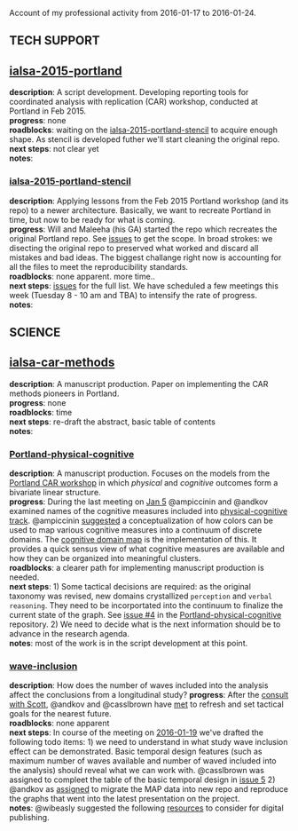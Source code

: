 Account of my professional activity from 2016-01-17 to 2016-01-24. 


## TECH SUPPORT

## [ialsa-2015-portland](https://github.com/IALSA/IALSA-2015-Portland)  
**description**: A script development. Developing reporting tools for coordinated analysis with replication (CAR) workshop, conducted at Portland in Feb 2015.    
**progress**:  none   
**roadblocks**: waiting on the [ialsa-2015-portland-stencil](https://github.com/IALSA/ialsa-2015-portland-stencil) to acquire enough shape. As stencil is developed futher we'll start cleaning the original repo.   
**next steps**: not clear yet     
**notes**: 



### [ialsa-2015-portland-stencil](https://github.com/IALSA/ialsa-2015-portland-stencil)

**description**: Applying lessons from the Feb 2015 Portland workshop (and its repo) to a newer architecture.  Basically, we want to recreate Portland in time, but now to be ready for what is coming.   
**progress**:  Will and Maleeha (his GA) started the repo which recreates the original Portland repo. See [issues](https://github.com/IALSA/ialsa-2015-portland-stencil/issues) to get the scope. In broad strokes: we disecting the original repo to preserved what worked and discard all mistakes and bad ideas. The biggest challange right now is accounting for all the files to meet the reproducibility standards.     
**roadblocks**: none apparent. more time..        
**next steps**: [issues](https://github.com/IALSA/ialsa-2015-portland-stencil/issues) for the full list.  We have scheduled a few meetings this week (Tuesday 8 - 10 am and TBA) to intensify the rate of progress.         
**notes**:  





## SCIENCE


## [ialsa-car-methods](https://github.com/IALSA/ialsa-car-methods)
**description**: A manuscript production. Paper on implementing the CAR methods pioneers in Portland.  
**progress**:  none    
**roadblocks**: time       
**next steps**: re-draft the abstract, basic table of contents      
**notes**: 

### [Portland-physical-cognitive](https://github.com/IALSA/Portland-physical-cognitive)

**description**:  A manuscript production. Focuses on the models from the [Portland CAR workshop](https://github.com/IALSA/IALSA-2015-Portland)  in which *physical* and *cognitive* outcomes form a bivariate linear structure.     
**progress**:  During the last meeting on [Jan 5](https://github.com/IALSA/Portland-physical-cognitive/issues/3) @ampiccinin and @andkov examined names of the cognitive measures included into [physical-cognitive track](https://github.com/IALSA/Portland-physical-cognitive).  @ampiccinin [suggested](https://github.com/IALSA/Portland-physical-cognitive/blob/master/analysis/model_space/docs/domain-mapping-piccinin.docx) a conceptualization of how colors can be used to map various cognitive measures into a continuum of discrete domains. The [cognitive domain map](https://github.com/IALSA/Portland-physical-cognitive/blob/master/analysis/model_space/Cog-Domain-Map.md) is the implementation of this. It provides a quick sensus view of what cognitive measures are available and how they can be organized into meaningful clusters.         
**roadblocks**:  a clearer path for implementing manuscript production is needed.    
**next steps**: 1) Some tactical decisions are required: as the original taxonomy was revised, new domains crystallized `perception` and `verbal reasoning`. They need to be incorportated into the continuum to finalize the current state of the graph.   See [issue #4](https://github.com/IALSA/Portland-physical-cognitive/issues/4) in the [Portland-physical-cognitive](https://github.com/IALSA/Portland-physical-cognitive) repository.   2)  We need to decide what is the next information should be to advance in the research agenda.   
**notes**: most of the work is in the script development at this point.  


### [wave-inclusion](https://github.com/IALSA/wave-inclusion)
**description**: How does the number of waves included into the analysis affect the conclusions from a longitudinal study? 
**progress**:  After the [consult with Scott](https://github.com/IALSA/wave-inclusion/issues/1), @andkov and @casslbrown have [met](https://github.com/IALSA/wave-inclusion/issues/3) to refresh and set tactical goals for the nearest future.    
**roadblocks**: none apparent        
**next steps**:   In course of the meeting on [2016-01-19](https://github.com/IALSA/wave-inclusion/issues/3) we've drafted the following todo items: 1) we need to understand in what study wave inclusion effect can be demonstrated. Basic temporal design features (such as  maximum number of waves available and number of waved included into the analysis)  should reveal what we can work with. @casslbrown was assigned to compleet the table of the basic temporal design in [issue 5](https://github.com/IALSA/wave-inclusion/issues/5)  2) @andkov as [assigned](https://github.com/IALSA/wave-inclusion/issues/6) to migrate the MAP data into new repo and reproduce the graphs that went into the latest presentation on the project.  
**notes**:  @wibeasly suggested the following [resources](https://github.com/IALSA/wave-inclusion/issues/7) to consider for digital publishing. 

